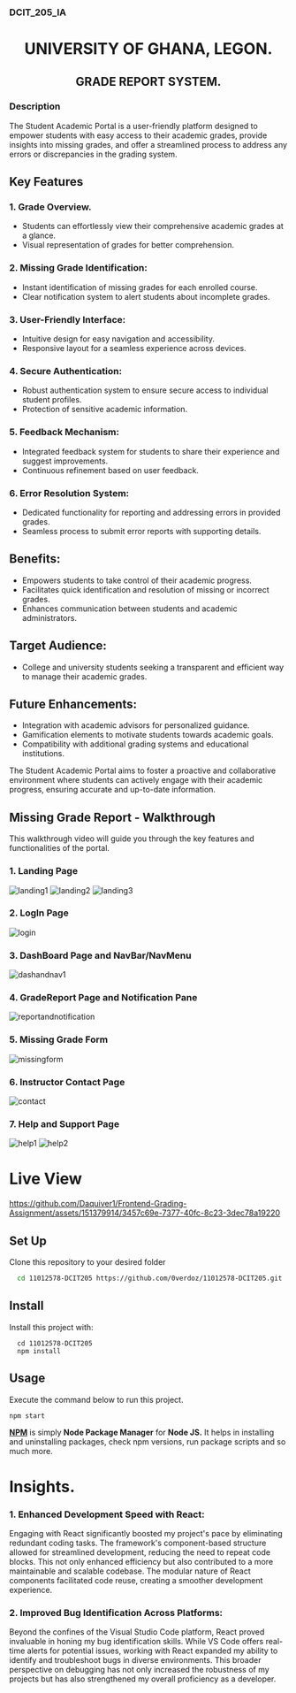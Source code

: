 ### DCIT_205_IA


# <div align="center">UNIVERSITY OF GHANA, LEGON.</div>
## <div align="center"><p>GRADE REPORT SYSTEM.</p></div>


### Description
The Student Academic Portal is a user-friendly platform designed to empower students with easy access to their academic grades, provide insights into missing grades, and offer a streamlined process to address any errors or discrepancies in the grading system.


## Key Features
### 1. Grade Overview.
- Students can effortlessly view their comprehensive academic grades at a glance.
- Visual representation of grades for better comprehension.

### 2. Missing Grade Identification:
- Instant identification of missing grades for each enrolled course.
- Clear notification system to alert students about incomplete grades.

### 3. User-Friendly Interface:
- Intuitive design for easy navigation and accessibility.
- Responsive layout for a seamless experience across devices.

### 4. Secure Authentication:
- Robust authentication system to ensure secure access to individual student profiles.
- Protection of sensitive academic information.

### 5. Feedback Mechanism:
- Integrated feedback system for students to share their experience and suggest improvements.
- Continuous refinement based on user feedback.

### 6. Error Resolution System:
- Dedicated functionality for reporting and addressing errors in provided grades.
- Seamless process to submit error reports with supporting details.



## Benefits:
- Empowers students to take control of their academic progress.
- Facilitates quick identification and resolution of missing or incorrect grades.
- Enhances communication between students and academic administrators.
  

## Target Audience:
- College and university students seeking a transparent and efficient way to manage their academic grades.


## Future Enhancements:
- Integration with academic advisors for personalized guidance.
- Gamification elements to motivate students towards academic goals.
- Compatibility with additional grading systems and educational institutions.



The Student Academic Portal aims to foster a proactive and collaborative environment where students can actively engage with their academic progress, ensuring accurate and up-to-date information.


## Missing Grade Report - Walkthrough
This walkthrough video will guide you through the key features and functionalities of the portal.

### 1. Landing Page
![landing1](https://github.com/Daquiver1/Frontend-Grading-Assignment/assets/151379914/9b13cb98-f1c8-445b-8537-f939e71944b2)
![landing2](https://github.com/Daquiver1/Frontend-Grading-Assignment/assets/151379914/3c1a8a58-855d-42bf-9213-98ff259f7267)
![landing3](https://github.com/Daquiver1/Frontend-Grading-Assignment/assets/151379914/5758b86b-fb8c-460c-9900-9d19c44998fa)

### 2. LogIn Page
![login](https://github.com/Daquiver1/Frontend-Grading-Assignment/assets/151379914/19b332ab-57bf-4674-b553-86a72340ba87)

### 3. DashBoard Page and NavBar/NavMenu
![dashandnav1](https://github.com/Daquiver1/Frontend-Grading-Assignment/assets/151379914/d603d010-3a00-4486-bc79-10d07d4c078c)

### 4. GradeReport Page and Notification Pane
![reportandnotification](https://github.com/Daquiver1/Frontend-Grading-Assignment/assets/151379914/852545e0-3240-428a-b456-4ab6508f0f16)

### 5. Missing Grade Form
![missingform](https://github.com/Daquiver1/Frontend-Grading-Assignment/assets/151379914/1698893c-46d8-4800-9339-307eeadbc478)

### 6. Instructor Contact Page
![contact](https://github.com/Daquiver1/Frontend-Grading-Assignment/assets/151379914/3f46a1e6-07fd-4b4f-b1bc-29556ec4f6dc)

### 7. Help and Support Page
![help1](https://github.com/Daquiver1/Frontend-Grading-Assignment/assets/151379914/6a76e518-1dcb-47a0-b7e5-adf813cbb992)
![help2](https://github.com/Daquiver1/Frontend-Grading-Assignment/assets/151379914/f541a630-a6a5-4c61-ad61-47255a974f8c)


# Live View
https://github.com/Daquiver1/Frontend-Grading-Assignment/assets/151379914/3457c69e-7377-40fc-8c23-3dec78a19220

## Set Up
Clone this repository to your desired folder
 ```sh
   cd 11012578-DCIT205 https://github.com/0verdoz/11012578-DCIT205.git

  ```
  ## Install
  Install this project with:
  ```
    cd 11012578-DCIT205
    npm install

  ```
  ## Usage
  Execute the command below to run this project.
  ```
  npm start
  ```
  <b><u>NPM</u></b> is simply <b>Node Package Manager</b> for <b>Node JS.</b>
  It helps in installing and uninstalling packages, check npm versions, run package scripts and 
  so much more.


# Insights.
### 1. Enhanced Development Speed with React:
Engaging with React significantly boosted my project's pace by eliminating redundant coding tasks. The framework's component-based structure allowed for streamlined development, reducing the need to repeat code blocks. This not only enhanced efficiency but also contributed to a more maintainable and scalable codebase. The modular nature of React components facilitated code reuse, creating a smoother development experience.


### 2. Improved Bug Identification Across Platforms:
Beyond the confines of the Visual Studio Code platform, React proved invaluable in honing my bug identification skills. While VS Code offers real-time alerts for potential issues, working with React expanded my ability to identify and troubleshoot bugs in diverse environments. This broader perspective on debugging has not only increased the robustness of my projects but has also strengthened my overall proficiency as a developer.

